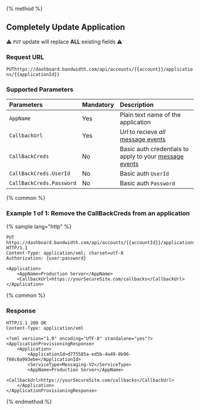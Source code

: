 {% method %}

## Completely Update Application

⚠️ `PUT` update will replace **ALL** existing fields ⚠️

### Request URL

<code class="put">PUT</code>`https://dashboard.bandwidth.com/api/accounts/{{account}}/applications/{{applicationId}}`

### Supported Parameters
| Parameters               | Mandatory | Description                                                                          |
|:-------------------------|:----------|:-------------------------------------------------------------------------------------|
| `AppName`                | Yes        | Plain text name of the application                                                   |
| `CallbackUrl`            | Yes        | Url to recieve _all_ [message events](../events/messageEvents.md)                    |
| `CallBackCreds`          | No        | Basic auth credentials to apply to your [message events](../events/messageEvents.md) |
| `CallBackCreds.UserId`   | No        | Basic auth `UserId`                                                                  |
| `CallBackCreds.Password` | No        | Basic auth `Password`                                                                |


{% common %}

### Example 1 of 1: Remove the CallBackCreds from an application

{% sample lang="http" %}

```http
PUT https://dashboard.bandwidth.com/api/accounts/{{accountId}}/applications/{{applicationId}} HTTP/1.1
Content-Type: application/xml; charset=utf-8
Authorization: {user:password}

<Application>
    <AppName>Production Server</AppName>
    <CallbackUrl>https://yourSecureSite.com/callbacks</CallbackUrl>
</Application>
```

{% common %}

### Response

```http
HTTP/1.1 200 OK
Content-Type: application/xml

<?xml version="1.0" encoding="UTF-8" standalone="yes"?>
<ApplicationProvisioningResponse>
    <Application>
        <ApplicationId>d775585a-ed5b-4a49-8b96-f68c0a993ebe</ApplicationId>
        <ServiceType>Messaging-V2</ServiceType>
        <AppName>Production Server</AppName>
        <CallbackUrl>https://yourSecureSite.com/callbacks</CallbackUrl>
    </Application>
</ApplicationProvisioningResponse>
```

{% endmethod %}